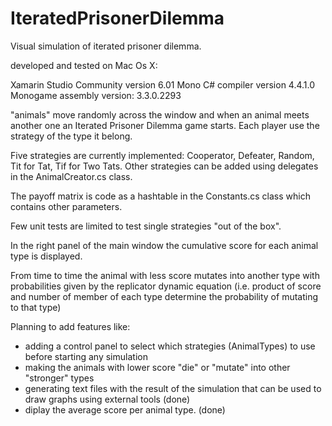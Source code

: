 # IteratedPrisonerDilemma

Visual simulation of iterated prisoner dilemma.

developed and tested on Mac Os X:

Xamarin Studio Community version 6.01
Mono C# compiler version 4.4.1.0
Monogame assembly version: 3.3.0.2293


"animals" move randomly across the window and when an animal meets another one an Iterated Prisoner Dilemma game starts. Each player use the strategy of the type it belong. 

Five strategies are currently implemented: Cooperator, Defeater, Random, Tit for Tat, Tif for Two Tats.
Other strategies can be added using delegates in the AnimalCreator.cs class.

The payoff matrix is code as a hashtable in the Constants.cs class which contains other parameters.

Few unit tests are limited to test single strategies "out of the box". 

In the right panel of the main window the cumulative score for each animal type is displayed.

From time to time the animal with less score mutates into another type with probabilities given by the replicator dynamic equation (i.e. product of score and number of member of each type determine the probability of mutating to that type)


Planning to add features like:

- adding a control panel to select which strategies (AnimalTypes) to use before starting any simulation 
- making the animals with lower score "die" or "mutate" into other "stronger" types
- generating text files with the result of the simulation that can be used to draw graphs using external tools (done)
- diplay the average score per animal type. (done)


